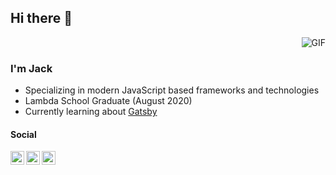 ## Hi there 🚀 

<img align="right" alt="GIF" src="https://media.giphy.com/media/YoDwiG3Dik0kiaiHuZ/giphy.gif" />
<br />

### I'm Jack
- Specializing in modern JavaScript based frameworks and technologies
- Lambda School Graduate (August 2020) 
- Currently learning about [Gatsby](https://www.gatsbyjs.com/)

#### Social
<a href="https://twitter.com/jskway">
  <img align="left" alt="Jack's Twitter" width="22px" src="https://cdn.jsdelivr.net/npm/simple-icons@v3/icons/twitter.svg" />
</a>
<a href="https://www.linkedin.com/in/jackskim/">
  <img align="left" alt="Jack's Linkedin" width="22px" src="https://cdn.jsdelivr.net/npm/simple-icons@v3/icons/linkedin.svg" />
</a>
<a href="mailto:jackkim@fastmail.com">
  <img align="left" alt="Jack's Linkedin" width="22px" src="https://cdn.jsdelivr.net/npm/simple-icons@v3/icons/gmail.svg" />
</a>
